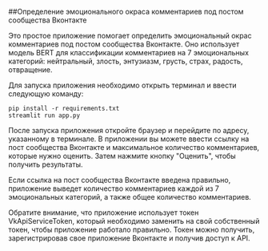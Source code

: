##Определение эмоционального окраса комментариев под постом сообщества Вконтакте

Это простое приложение помогает определить эмоциональный окрас комментариев под постом сообщества Вконтакте. Оно использует модель BERT для классификации комментариев на 7 эмоциональных категорий: нейтральный, злость, энтузиазм, грусть, страх, радость, отвращение.

Для запуска приложения необходимо открыть терминал и ввести следующую команду:

```
pip install -r requirements.txt
streamlit run app.py
```

После запуска приложения откройте браузер и перейдите по адресу, указанному в терминале. В приложении вы можете ввести ссылку на пост сообщества Вконтакте и максимальное количество комментариев, которые нужно оценить. Затем нажмите кнопку "Оценить", чтобы получить результаты.

Если ссылка на пост сообщества Вконтакте введена правильно, приложение выведет количество комментариев каждой из 7 эмоциональных категорий, а также общее количество комментариев.

Обратите внимание, что приложение использует токен VkApiServiceToken, который необходимо заменить на свой собственный токен, чтобы приложение работало правильно. Токен можно получить, зарегистрировав свое приложение Вконтакте и получив доступ к API.